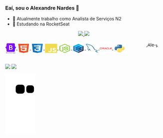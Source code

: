 ### Eaí, sou o Alexandre Nardes 👋

- 🔭 Atualmente trabalho como Analista de Serviços N2
- 🌱 Estudando na RocketSeat

<div align="center">
  <a href="https://github.com/alexandrenardes">
  <img height="180em" src="https://github-readme-stats.vercel.app/api?username=alexandrenardes&show_icons=true&theme=blue-green&include_all_commits=true&count_private=true"/>
  <img height="180em" src="https://github-readme-stats.vercel.app/api/top-langs/?username=alexandrenardes&layout=compact&langs_count=7&theme=blue-green"/>
</div>

<div style="display: inline_block"><br>
  <img align="center" alt="Ale-HTML" height="35" width="35" src="https://raw.githubusercontent.com/devicons/devicon/master/icons/bootstrap/bootstrap-original-wordmark.svg">
  <img align="center" alt="Ale-HTML" height="30" width="40" src="https://raw.githubusercontent.com/devicons/devicon/master/icons/html5/html5-original.svg">
  <img align="center" alt="Ale-CSS" height="30" width="40" src="https://raw.githubusercontent.com/devicons/devicon/master/icons/css3/css3-original.svg">
  <img align="center" alt="Ale-Js" height="30" width="40" src="https://raw.githubusercontent.com/devicons/devicon/master/icons/javascript/javascript-plain.svg">
  <img align="center" alt="Ale-Js" height="30" width="40" src="https://raw.githubusercontent.com/devicons/devicon/master/icons/nodejs/nodejs-plain.svg">
  <img align="center" alt="Ale-Js" height="30" width="40" src="https://raw.githubusercontent.com/devicons/devicon/master/icons/sequelize/sequelize-original.svg">
  <img align="center" alt="Ale-Js" height="30" width="40" src="https://raw.githubusercontent.com/devicons/devicon/master/icons/mysql/mysql-plain.svg">
  <img align="center" alt="Ale-Js" height="40" width="40" src="https://raw.githubusercontent.com/devicons/devicon/master/icons/oracle/oracle-original.svg">
  <img align="center" alt="Ale-Python" height="30" width="40" src="https://raw.githubusercontent.com/devicons/devicon/master/icons/python/python-original.svg">
  
  <img align="right" alt="Ale-pic" height="150" style="border-radius:50%;" src="https://media.licdn.com/dms/image/C4D03AQGOeIs-6IvmlQ/profile-displayphoto-shrink_200_200/0/1633552751323?e=1677110400&v=beta&t=dyaxGIME3n1RP8oMZCQpqTJHQcPkOIVrBUCBUH41Fs8">
</div>
  
  ##
  
  <div> 
  <a href="https://instagram.com/bs_ale" target="_blank"><img src="https://img.shields.io/badge/-Instagram-%23E4405F?style=for-the-badge&logo=instagram&logoColor=white" target="_blank"></a>
  <a href="https://www.linkedin.com/in/alexandrenardes/" target="_blank"><img src="https://img.shields.io/badge/-LinkedIn-%230077B5?style=for-the-badge&logo=linkedin&logoColor=white" target="_blank"></a> 
 
  ![Snake animation](https://github.com/rafaballerini/rafaballerini/blob/output/github-contribution-grid-snake.svg)
 
</div>
  
  
